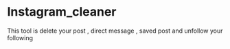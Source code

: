 # Instagram_cleaner
This tool is delete your post , direct message , saved post and unfollow your following
